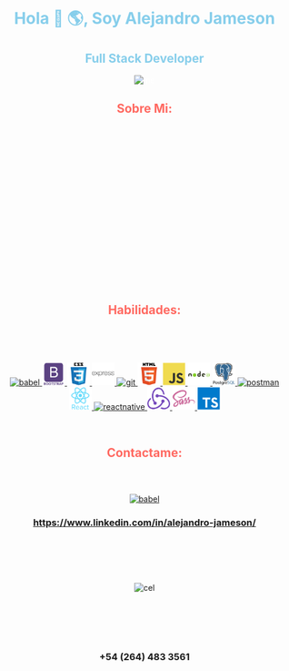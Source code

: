 <LINK REL="stylesheet" TYPE="text/css" HREF="estilo.css">
<h1 align="center" style="color:#87CEEB">Hola 👋
🌎, Soy Alejandro Jameson</h1>
<h2 align="center" style="color:#87CEEB">Full Stack Developer</h2>
<div align="center">
    <img src="https://camo.githubusercontent.com/e4a569755580f96dce0e6d65bc761e0d9aef0fecae524ec73a1b0be60fc934fa/68747470733a2f2f7777772e6d79676f2e67652f75706c6f6164732f626c6f672f313538343032333739352e6a7067" style= "
        color:rgba(255, 255, 255, 0.986);
        height: 250px;
        width: 900px;
        background-position: 25% 50%;" alt="me"/>
</div>        
<h2 align="center" style="color:#FF6961">Sobre Mi:</h2>
<div style= "
        position: relative;
        left: 70vh;
        margin: 1.5vh;
        width: 550px;">
<h4 align="center" style="display: flex; justify-content: flex-start">⚫ En constante aprendizaje sobre nuevas tecnologias</h4>
<h4 align="center" style="display: flex; justify-content: flex-start">⚫ Estudiante en Henry y de Lic. en Ciencias de la Computacion</h4>
<h4 align="center" style="display: flex; justify-content: flex-start">⚫ Poseo facilidad de adaptacion en cualquier equipo, situacion y ambiente de trabajo</h4>
<h4 align="center" style="display: flex; justify-content: flex-start">⚫ Pasion por programar 💻, por la musica 🎸 y por resolver acertijos o problemas 🧩</h4>
</div>

<h2 align="center" style="color:#FF6961;  margin: 2vh">Habilidades:</h2>
<p align="center"> 
    <a href="https://babeljs.io/" target="_blank"> 
        <img src="https://www.vectorlogo.zone/logos/babeljs/babeljs-icon.svg" alt="babel" width="40" height="40"/> 
    </a> 
    <a href="https://getbootstrap.com" target="_blank"> 
        <img src="https://raw.githubusercontent.com/devicons/devicon/master/icons/bootstrap/bootstrap-plain-wordmark.svg" alt="bootstrap" width="40" height="40"/> 
    </a> 
    <a href="https://www.w3schools.com/css/" target="_blank"> 
        <img src="https://raw.githubusercontent.com/devicons/devicon/master/icons/css3/css3-original-wordmark.svg" alt="css3" width="40" height="40"/> 
    </a> 
    <a href="https://expressjs.com" target="_blank"> 
        <img src="https://raw.githubusercontent.com/devicons/devicon/master/icons/express/express-original-wordmark.svg" alt="express" width="40" height="40"/> 
    </a> 
    <a href="https://git-scm.com/" target="_blank"> 
        <img src="https://www.vectorlogo.zone/logos/git-scm/git-scm-icon.svg" alt="git" width="40" height="40"/> 
    </a> 
    <a href="https://www.w3.org/html/" target="_blank"> 
        <img src="https://raw.githubusercontent.com/devicons/devicon/master/icons/html5/html5-original-wordmark.svg" alt="html5" width="40" height="40"/> 
    </a> 
    <a href="https://developer.mozilla.org/en-US/docs/Web/JavaScript" target="_blank"> 
        <img src="https://raw.githubusercontent.com/devicons/devicon/master/icons/javascript/javascript-original.svg" alt="javascript" width="40" height="40"/> 
    </a> 
    <a href="https://nodejs.org" target="_blank"> 
        <img src="https://raw.githubusercontent.com/devicons/devicon/master/icons/nodejs/nodejs-original-wordmark.svg" alt="nodejs" width="40" height="40"/> 
    </a> 
    <a href="https://www.postgresql.org" target="_blank"> 
        <img src="https://raw.githubusercontent.com/devicons/devicon/master/icons/postgresql/postgresql-original-wordmark.svg" alt="postgresql" width="40" height="40"/> 
    </a> 
    <a href="https://postman.com" target="_blank"> 
        <img src="https://www.vectorlogo.zone/logos/getpostman/getpostman-icon.svg" alt="postman" width="40" height="40"/> 
    </a> 
    <a href="https://reactjs.org/" target="_blank"> 
        <img src="https://raw.githubusercontent.com/devicons/devicon/master/icons/react/react-original-wordmark.svg" alt="react" width="40" height="40"/> 
    </a> 
    <a href="https://reactnative.dev/" target="_blank"> 
        <img src="https://reactnative.dev/img/header_logo.svg" alt="reactnative" width="40" height="40"/> 
    </a> 
    <a href="https://redux.js.org" target="_blank"> 
        <img src="https://raw.githubusercontent.com/devicons/devicon/master/icons/redux/redux-original.svg" alt="redux" width="40" height="40"/> 
    </a> 
    <a href="https://sass-lang.com" target="_blank"> 
        <img src="https://raw.githubusercontent.com/devicons/devicon/master/icons/sass/sass-original.svg" alt="sass" width="40" height="40"/> 
    </a> 
    <a href="https://www.typescriptlang.org/" target="_blank"> 
        <img src="https://raw.githubusercontent.com/devicons/devicon/master/icons/typescript/typescript-original.svg" alt="typescript" width="40" height="40"/> 
    </a> 
</p>
<h2 align="center" style="color:#FF6961; margin: 1.5vh">Contactame:</h2>
<p align="center"> 
    <a href="https://www.linkedin.com/in/alejandro-jameson/" target="_blank"> 
        <img src="https://image.flaticon.com/icons/png/512/174/174857.png" alt="babel" width="40" height="40"/> 
        <h3 align="center">https://www.linkedin.com/in/alejandro-jameson/</h3>
    </a>
    <p align="center"> 
        <img src="https://freepikpsd.com/media/2019/10/telefono-celular-logo-png-4-Transparent-Images.png" alt="cel" width="40" height="40" style="margin: 2vh;"/>
        <h3 align="center">+54 (264) 483 3561</h3>
</p>
